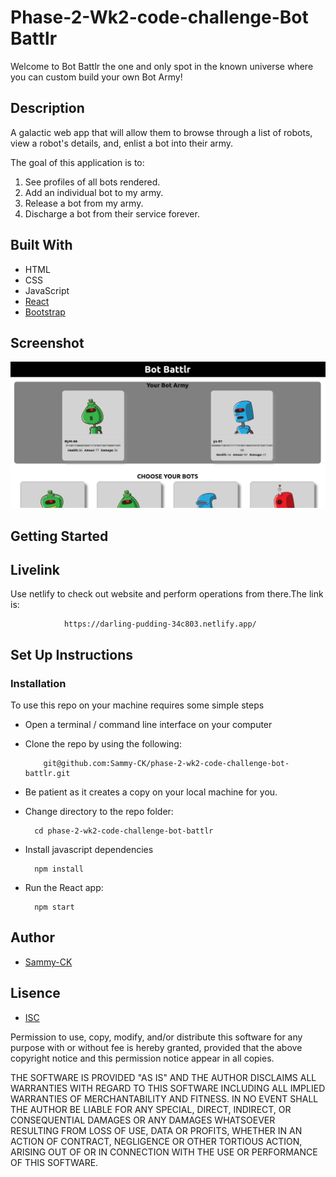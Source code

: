 # Phase-2-Wk2-code-challenge-Bot Battlr

Welcome to Bot Battlr the one and only spot in the known universe where you
can custom build your own Bot Army! 

## Description
A galactic web app that will allow them to browse through
a list of robots, view a robot's details, and, enlist a bot into their army.


The goal of this application is to:
1. See profiles of all bots rendered.
2. Add an individual bot to my army.
3. Release a bot from my army.
4. Discharge a bot from their service forever.

## Built With
- HTML
- CSS
- JavaScript
- [React](https://reactjs.org/)
- [Bootstrap](https://getbootstrap.com/)


## Screenshot
<img src="./public/Screenshot from 2023-01-23 11-48-28.png" alt="screenshot" />


## Getting Started

## Livelink
Use netlify  to check out website and perform operations from there.The link is:

                https://darling-pudding-34c803.netlify.app/


## Set Up Instructions

### Installation
To use this repo on your machine requires some simple steps

- Open a terminal / command line interface on your computer
- Clone the repo by using the following:

          git@github.com:Sammy-CK/phase-2-wk2-code-challenge-bot-battlr.git

- Be patient as it creates a copy on your local machine for you.

- Change directory to the repo folder:

        cd phase-2-wk2-code-challenge-bot-battlr       

- Install javascript dependencies

        npm install

- Run the React app:
        
        npm start


## Author
- [Sammy-CK](https://github.com/Sammy-CK)

## Lisence
- [ISC](https://choosealicense.com/licenses/isc/)

Permission to use, copy, modify, and/or distribute this software for any purpose with or without fee is hereby granted, provided that the above copyright notice and this permission notice appear in all copies.

THE SOFTWARE IS PROVIDED "AS IS" AND THE AUTHOR DISCLAIMS ALL WARRANTIES WITH REGARD TO THIS SOFTWARE INCLUDING ALL IMPLIED WARRANTIES OF MERCHANTABILITY AND FITNESS. IN NO EVENT SHALL THE AUTHOR BE LIABLE FOR ANY SPECIAL, DIRECT, INDIRECT, OR CONSEQUENTIAL DAMAGES OR ANY DAMAGES WHATSOEVER RESULTING FROM LOSS OF USE, DATA OR PROFITS, WHETHER IN AN ACTION OF CONTRACT, NEGLIGENCE OR OTHER TORTIOUS ACTION, ARISING OUT OF OR IN CONNECTION WITH THE USE OR PERFORMANCE OF THIS SOFTWARE.
